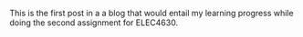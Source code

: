 This is the first post in a a blog that would entail my learning progress while doing the second assignment for ELEC4630.
